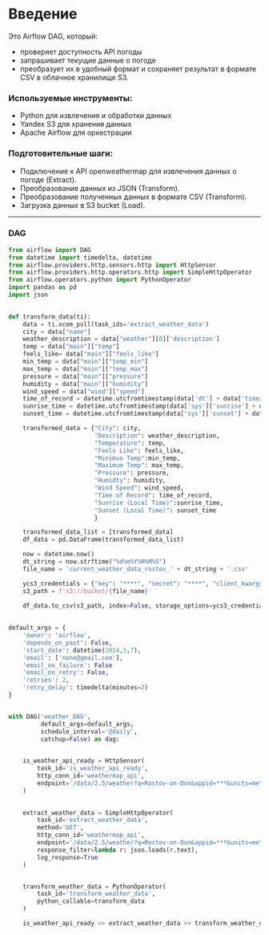 # Введение

Это Airflow DAG, который: 
- проверяет доступность API погоды
- запрашивает текущие данные о погоде 
- преобразует их в удобный формат и сохраняет результат в формате CSV в облачное хранилище S3.
### Используемые инструменты:

* Python для извлечения и обработки данных 
* Yandex S3 для хранения данных 
* Apache Airflow для оркестрации
### Подготовительные шаги:

* Подключение к API openweathermap для извлечения данных о погоде (Extract).
* Преобразование данных из JSON (Transform).
* Преобразование полученных данных в формате CSV (Transform).
* Загрузка данных в S3 bucket (Load).

-----
### DAG

```python
from airflow import DAG
from datetime import timedelta, datetime
from airflow.providers.http.sensors.http import HttpSensor
from airflow.providers.http.operators.http import SimpleHttpOperator
from airflow.operators.python import PythonOperator
import pandas as pd
import json
  

def transform_data(ti):
    data = ti.xcom_pull(task_ids='extract_weather_data')
    city = data["name"]
    weather_description = data["weather"][0]['description']
    temp = data["main"]["temp"]
    feels_like= data["main"]["feels_like"]
    min_temp = data["main"]["temp_min"]
    max_temp = data["main"]["temp_max"]
    pressure = data["main"]["pressure"]
    humidity = data["main"]["humidity"]
    wind_speed = data["wind"]["speed"]
    time_of_record = datetime.utcfromtimestamp(data['dt'] + data['timezone'])
    sunrise_time = datetime.utcfromtimestamp(data['sys']['sunrise'] + data['timezone'])
    sunset_time = datetime.utcfromtimestamp(data['sys']['sunset'] + data['timezone'])

    transformed_data = {"City": city,
                        "Description": weather_description,
                        "Temperature": temp,
                        "Feels Like": feels_like,
                        "Minimun Temp":min_temp,
                        "Maximum Temp": max_temp,
                        "Pressure": pressure,
                        "Humidty": humidity,
                        "Wind Speed": wind_speed,
                        "Time of Record": time_of_record,
                        "Sunrise (Local Time)":sunrise_time,
                        "Sunset (Local Time)": sunset_time                  
                        }

    transformed_data_list = [transformed_data]
    df_data = pd.DataFrame(transformed_data_list)

    now = datetime.now()
    dt_string = now.strftime("%d%m%Y%H%M%S")
    file_name = 'current_weather_data_rostov_' + dt_string + '.csv'

    ycs3_credentials = {"key": "****", "secret": "****", "client_kwargs": {"endpoint_url": "https://storage.yandexcloud.net"}}
    s3_path = f's3://bucket/{file_name}'
  
    df_data.to_csv(s3_path, index=False, storage_options=ycs3_credentials)
  

default_args = {
    'owner': 'airflow',
    'depends_on_past': False,
    'start_date': datetime(2024,5,7),
    'email': ['none@gmail.com'],
    'email_on_failure': False
    'email_on_retry': False,
    'retries': 2,
    'retry_delay': timedelta(minutes=2)
}


with DAG('weather_DAG',
         default_args=default_args,
         schedule_interval='@daily',
         catchup=False) as dag:
         

    is_weather_api_ready = HttpSensor(
        task_id='is_weather_api_ready',
        http_conn_id='weathermap_api',
        endpoint='/data/2.5/weather?q=Rostov-on-Don&appid=***&units=metric'
    )

  
    extract_weather_data = SimpleHttpOperator(
        task_id='extract_weather_data',
        method='GET',
        http_conn_id='weathermap_api',
        endpoint='/data/2.5/weather?q=Rostov-on-Don&appid=***&units=metric',
        response_filter=lambda r: json.loads(r.text),
        log_response=True
    )


    transform_weather_data = PythonOperator(
        task_id='transform_weather_data',
        python_callable=transform_data
    )

    is_weather_api_ready >> extract_weather_data >> transform_weather_data
```
